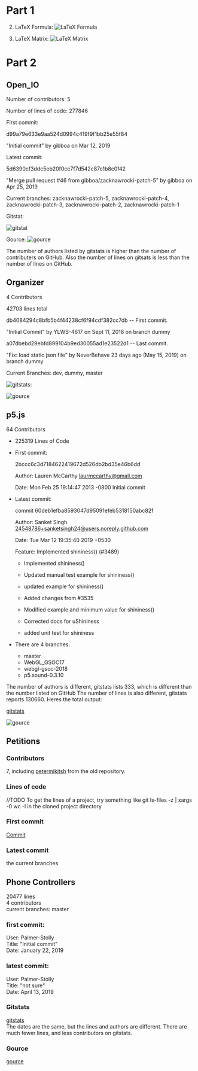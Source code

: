 # Part 1
2. LaTeX Formula: ![LaTeX Formula](LaTeXFormula.png)

3. LaTeX Matrix: ![LaTeX Matrix](LaTeXMatrix.png)


# Part 2
## Open_IO

Number of contributors: 5

Number of lines of code: 277846

First commit: 

d99a79e633e9aa524d0994c419f9f1bb25e55f84 

"Initial commit" by gibboa on Mar 12, 2019

Latest commit:

5d6390cf3ddc5eb20f0cc7f7d542c87e1b8c0f42

"Merge pull request #46 from gibboa/zacknawrocki-patch-5" by gibboa on Apr 25, 2019

Current branches: zacknawrocki-patch-5, zacknawrocki-patch-4, zacknawrocki-patch-3, zacknawrocki-patch-2, zacknawrocki-patch-1

Gitstat: 

![gitstat](https://github.com/LingCheng3273/OSS-Lab/blob/master/labs/lab-03/gitstat.png)

Gource: ![gource](https://github.com/LingCheng3273/OSS-Lab/blob/master/labs/lab-03/gource.png)

The number of authors listed by gitstats is higher than the number of contributers on GitHub. Also the number of lines on gitsats is less than the number of lines on GitHub.

## Organizer
4 Contributors

42703 lines total

db4084294c8bfb5b4f44238cf6f94cdf382cc7db -- First commit. 

"Initial Commit" by YLWS-4617 on Sept 11, 2018 on branch dummy

a07dbebd29ebfd899104b9ed30055ad1e23522d1 -- Last commit. 

"Fix: load static json file" by NeverBehave 23 days ago (May 15, 2019) on branch dummy

Current Branches: dev, dummy, master

![gitstats:](https://github.com/Riantix/Lab03/blob/master/gitStats.png)

![gource](https://github.com/Riantix/Lab03/blob/master/OrganizerGource.png)

## p5.js
64 Contributors
- 225319 Lines of Code
- First commit: 

	2bccc6c3d7184622419672d526db2bd35e46b6dd

	Author: Lauren McCarthy <laurmccarthy@gmail.com>

	Date:   Mon Feb 25 19:14:47 2013 -0800
    Initial commit  
- Latest commit: 

	commit 60deb1efba8593047d95091efeb5318150abc82f

	Author: Sanket Singh <24548786+sanketsingh24@users.noreply.github.com>
	
	Date:   Tue Mar 12 19:35:40 2019 +0530

	Feature: Implemented shininess() (#3489)

	* Implemented shininess()

	* Updated manual test example for shininess()

	* updated example for shininess()

	* Added changes from #3535

	* Modified example and minimum value for shininess()

	* Corrected docs for uShininess

	* added unit test for shininess

- There are 4 branches:
	- master
	- WebGL_GSOC17
	- webgl-gsoc-2018
	- p5.sound-0.3.10

The number of authors is different, gitstats lists 333, which is different than the number listed on GitHub
The number of lines is also different, gitstats reports 130660. 
Heres the total output:

[gitstats](https://github.com/shailpatels/oss-repo-template/blob/master/labs/lab-03/out/index.html)


![gource](https://github.com/shailpatels/oss-repo-template/blob/master/labs/lab-03/gource.png)

## Petitions
### Contributors
7, including [petermikitsh](https://github.com/wtg/petitions/commits?author=petermikitsh) from the old repository.
### Lines of code
//TODO
To get the lines of a project, try something like git ls-files -z | xargs -0 wc -l in the cloned project directory
### First commit
[Commit](https://github.com/wtg/petitions/commit/fbd36a359ff9c6935013026f2048367f8b29a4c7)
### Latest commit
the current branches

## Phone Controllers
20477 lines  
4 contributors  
current branches: master
### first commit:  
User: Palmer-Stolly  
Title: "Initial commit"  
Date: January 22, 2019  
### latest commit: 
User: Palmer-Stolly  
Title: "not sure"  
Date: April 13, 2019  
### Gitstats
[gitstats](https://github.com/gwild37/oss-repo-template/blob/master/labs/lab-03/resources/outputpath/lines.html)  
The dates are the same, but the lines and authors are different. There are much fewer lines, and less contributors on gitstats. 
### Gource
[gource](https://www.youtube.com/watch?v=ORImAijAJdw)  
